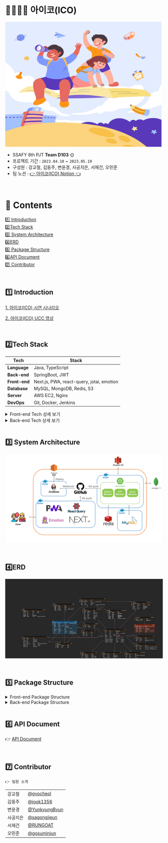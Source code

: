 # 👨‍👩‍👧‍👦 아이코(ICO)

<img src="https://github.com/ico-d103/ico/blob/main/image/main.jpg" width="500" height="400">

- SSAFY 8th PJT **Team D103**​ 🌞
- 프로젝트 기간 : `2023.04.10` ~ `2023.05.19`
- 구성원 : 강교철, 김동주, 변윤경, 사공지은, 서재건, 오민준  
- 팀 노션 : <a href="" target="_blank">👉 아이코(ICO) Notion 👈</a>

<br>

# 📌 ​Contents

[:one: Introduction](#one-introduction)<br>
[:two:​ Tech Stack](#two-tech-stack)<br>
[:three:​ System Architecture](#three-system-architecture)<br>
[:four:​ ERD](#four-erd)<br>
[:five:​ Package Structure](#five-package-structure)<br>
[:six:​ API Document](#six-api-document)<br>
[:seven:​ Contributor](#seven-contributor)<br>


<br>

## ​:one: Introduction
[1. 아이코(ICO) 시연 시나리오](https://github.com/ico-d103/ico/blob/main/exec/D103_ICO_%EC%8B%9C%EC%97%B0_%EC%8B%9C%EB%82%98%EB%A6%AC%EC%98%A4.pdf)

[2. 아이코(ICO) UCC 영상](https://youtu.be/-vTEErIri4U)

<br>

## ​:two:​ Tech Stack

| Tech         | Stack                                  |
| ------------ | -------------------------------------- |
| **Language** | Java, TypeScript                       |
| **Back-end**  | SpringBoot, JWT |
| **Front-end** | Next.js, PWA, react-query, jotai, emotion                  |
| **Database** | MySQL, MongoDB, Redis, S3                                |
| **Server**   | AWS EC2, Nginx                         |
| **DevOps**   | Git, Docker, Jenkins                            |


<details>
<summary>Front-end Tech 상세 보기</summary>
<div markdown="1">

  <br>

```
- TypeScript: 5.0.4
- @types/node: 18.16.0
- @types/react: ^18.2.6
- next: 13.3.1
- next-pwa: ^5.6.0
- @tanstack/react-query: ^4.29.3
- jotai: ^2.0.4
- axios: ^1.3.6
- @emotion/react: ^11.10.6
```
</div>
</details>


<details>
<summary>Back-end Tech 상세 보기</summary>
<div markdown="1">

  <br>

```
- Java: 11
- SpringBoot: 2.7.11
- MySQL: 8.0.29
- MongoDB: 5.0.17
- Redis: 5.0.7
- Docker: 23.0.4
- Docker-compose: 1.29.2
- Jenkins: 2.387.2
- Nginx: 1.18.0
```
</div>
</details>


<br>

## :three:​ System Architecture

![img](https://github.com/ico-d103/ico/blob/main/image/system_architecture.png)

<br>

## :four:​ ERD

![img](https://github.com/ico-d103/ico/blob/main/image/erd.png)

<br>

## :five: Package Structure

<details>
<summary>Front-end Package Structure</summary>
<div markdown="1">

```
└─ 📂ico
    ├─ 📂public
    │  ├─ 📂assets
    │  │  ├─ 📂check
    │  │  ├─ 📂create
    │  │  ├─ 📂deposit
    │  │  ├─ 📂dock
    │  │  ├─ 📂enter
    │  │  ├─ 📂guide
    │  │  ├─ 📂home
    │  │  ├─ 📂job
    │  │  ├─ 📂login
    │  │  ├─ 📂side_menu
    │  │  └─ 📂signup
    │  └─ 📂icons
    └─ 📂src
        ├─ 📂api
        │  ├─ 📂admin
        │  ├─ 📂common
        │  │  └─ 📂shop
        │  ├─ 📂student
        │  │  ├─ 📂class
        │  │  ├─ 📂finance
        │  │  ├─ 📂gov
        │  │  ├─ 📂home
        │  │  ├─ 📂shop
        │  │  └─ 📂user
        │  └─ 📂teacher
        │      ├─ 📂class
        │      ├─ 📂finanace
        │      ├─ 📂gov
        │      ├─ 📂shop
        │      └─ 📂user
        ├─ 📂components
        │  ├─ 📂common
        │  │  ├─ 📂AnimatedRenderer
        │  │  ├─ 📂Button
        │  │  ├─ 📂Card
        │  │  ├─ 📂Carousel
        │  │  ├─ 📂Dropdown
        │  │  ├─ 📂Input
        │  │  ├─ 📂Layout
        │  │  ├─ 📂LoadImage
        │  │  ├─ 📂Modal
        │  │  ├─ 📂Portal
        │  │  ├─ 📂ShowQR
        │  │  ├─ 📂StackNotification
        │  │  ├─ 📂SwipeableGallery
        │  │  └─ 📂TableGenerator
        │  ├─ 📂student
        │  │  ├─ 📂Class
        │  │  │  ├─ 📂JobSearch
        │  │  │  └─ 📂Students
        │  │  ├─ 📂common
        │  │  │  ├─ 📂ContentWrapper
        │  │  │  └─ 📂Loading
        │  │  ├─ 📂Finance
        │  │  │  ├─ 📂Deposit
        │  │  │  │  ├─ 📂DetailPage
        │  │  │  │  ├─ 📂GuidePage
        │  │  │  │  └─ 📂Modal
        │  │  │  └─ 📂Invest
        │  │  │      ├─ 📂Chart
        │  │  │      ├─ 📂IssueList
        │  │  │      └─ 📂Modal
        │  │  ├─ 📂Gov
        │  │  │  ├─ 📂Job
        │  │  │  └─ 📂Rule
        │  │  ├─ 📂Home
        │  │  │  ├─ 📂Asset
        │  │  │  ├─ 📂AssetDetail
        │  │  │  ├─ 📂Coupon
        │  │  │  ├─ 📂GradationButton
        │  │  │  ├─ 📂JobCard
        │  │  │  ├─ 📂SideMenu
        │  │  │  └─ 📂Tip
        │  │  ├─ 📂layout
        │  │  │  ├─ 📂NavBar
        │  │  │  ├─ 📂PageHeader
        │  │  │  ├─ 📂PageLoading
        │  │  │  ├─ 📂TabMenu
        │  │  │  └─ 📂TransitionWrapper
        │  │  └─ 📂Shop
        │  │      ├─ 📂QRScanner
        │  │      └─ 📂ShopCreate
        │  └─ 📂teacher
        │      ├─ 📂Class
        │      │  ├─ 📂Coupon
        │      │  ├─ 📂JobSearch
        │      │  ├─ 📂Property
        │      │  └─ 📂Student
        │      │      ├─ 📂Detail
        │      │      └─ 📂List
        │      ├─ 📂common
        │      │  ├─ 📂CollapseMenu
        │      │  ├─ 📂CommonListElement
        │      │  ├─ 📂Form
        │      │  ├─ 📂KebabMenu
        │      │  └─ 📂Pagination
        │      ├─ 📂Finance
        │      │  ├─ 📂Deposit
        │      │  └─ 📂Invest
        │      ├─ 📂Gov
        │      │  ├─ 📂Exchequer
        │      │  ├─ 📂Job
        │      │  └─ 📂Rule
        │      ├─ 📂layout
        │      │  └─ 📂SideBar
        │      ├─ 📂Shop
        │      │  └─ 📂Create
        │      └─ 📂Signup
        │          └─ 📂SignupIcons
        ├─ 📂hooks
        ├─ 📂pages
        │  ├─ 📂admin
        │  ├─ 📂student
        │  │  ├─ 📂class
        │  │  ├─ 📂finance
        │  │  │  ├─ 📂deposit
        │  │  │  └─ 📂invest
        │  │  ├─ 📂gov
        │  │  │  ├─ 📂exchequer
        │  │  │  ├─ 📂job
        │  │  │  └─ 📂rule
        │  │  ├─ 📂home
        │  │  │  ├─ 📂asset
        │  │  │  ├─ 📂coupon
        │  │  │  └─ 📂exchequer
        │  │  └─ 📂shop
        │  │      ├─ 📂student
        │  │      └─ 📂teacher
        │  └─ 📂teacher
        │      ├─ 📂class
        │      ├─ 📂finance
        │      ├─ 📂gov
        │      │  ├─ 📂exchequer
        │      │  ├─ 📂job
        │      │  └─ 📂rule
        │      └─ 📂shop
        │          ├─ 📂my
        │          └─ 📂student
        ├─ 📂store
        ├─ 📂styles
        ├─ 📂types
        │  ├─ 📂admin
        │  ├─ 📂common
        │  ├─ 📂student
        │  └─ 📂teacher
        └─ 📂util
```

</div>
</details>

<details>
<summary>Back-end Package Structure</summary>
<div markdown="1">

```
📦Back-end
 ┣ 📂api-module
 ┃ ┣ 📂src
 ┃ ┃ ┣ 📂main
 ┃ ┃ ┃ ┣ 📂java
 ┃ ┃ ┃ ┃ ┗ 📂com
 ┃ ┃ ┃ ┃ ┃ ┗ 📂ico
 ┃ ┃ ┃ ┃ ┃ ┃ ┗ 📂api
 ┃ ┃ ┃ ┃ ┃ ┃ ┃ ┣ 📂config
 ┃ ┃ ┃ ┃ ┃ ┃ ┃ ┣ 📂controller
 ┃ ┃ ┃ ┃ ┃ ┃ ┃ ┣ 📂dto
 ┃ ┃ ┃ ┃ ┃ ┃ ┃ ┃ ┣ 📂bank
 ┃ ┃ ┃ ┃ ┃ ┃ ┃ ┃ ┣ 📂certification
 ┃ ┃ ┃ ┃ ┃ ┃ ┃ ┃ ┣ 📂coupon
 ┃ ┃ ┃ ┃ ┃ ┃ ┃ ┃ ┣ 📂immigration
 ┃ ┃ ┃ ┃ ┃ ┃ ┃ ┃ ┣ 📂job
 ┃ ┃ ┃ ┃ ┃ ┃ ┃ ┃ ┣ 📂nation
 ┃ ┃ ┃ ┃ ┃ ┃ ┃ ┃ ┣ 📂resume
 ┃ ┃ ┃ ┃ ┃ ┃ ┃ ┃ ┣ 📂rule
 ┃ ┃ ┃ ┃ ┃ ┃ ┃ ┃ ┣ 📂stock
 ┃ ┃ ┃ ┃ ┃ ┃ ┃ ┃ ┣ 📂student
 ┃ ┃ ┃ ┃ ┃ ┃ ┃ ┃ ┣ 📂studentProduct
 ┃ ┃ ┃ ┃ ┃ ┃ ┃ ┃ ┣ 📂tax
 ┃ ┃ ┃ ┃ ┃ ┃ ┃ ┃ ┣ 📂teacherProduct
 ┃ ┃ ┃ ┃ ┃ ┃ ┃ ┃ ┣ 📂transaction
 ┃ ┃ ┃ ┃ ┃ ┃ ┃ ┃ ┣ 📂treasuryHistory
 ┃ ┃ ┃ ┃ ┃ ┃ ┃ ┃ ┣ 📂user
 ┃ ┃ ┃ ┃ ┃ ┃ ┃ ┣ 📂service
 ┃ ┃ ┃ ┃ ┃ ┃ ┃ ┃ ┣ 📂bank
 ┃ ┃ ┃ ┃ ┃ ┃ ┃ ┃ ┣ 📂certification
 ┃ ┃ ┃ ┃ ┃ ┃ ┃ ┃ ┣ 📂coupon
 ┃ ┃ ┃ ┃ ┃ ┃ ┃ ┃ ┣ 📂immigration
 ┃ ┃ ┃ ┃ ┃ ┃ ┃ ┃ ┣ 📂job
 ┃ ┃ ┃ ┃ ┃ ┃ ┃ ┃ ┣ 📂nation
 ┃ ┃ ┃ ┃ ┃ ┃ ┃ ┃ ┣ 📂resume
 ┃ ┃ ┃ ┃ ┃ ┃ ┃ ┃ ┣ 📂rule
 ┃ ┃ ┃ ┃ ┃ ┃ ┃ ┃ ┣ 📂stock
 ┃ ┃ ┃ ┃ ┃ ┃ ┃ ┃ ┣ 📂student
 ┃ ┃ ┃ ┃ ┃ ┃ ┃ ┃ ┣ 📂tax
 ┃ ┃ ┃ ┃ ┃ ┃ ┃ ┃ ┣ 📂teacher
 ┃ ┃ ┃ ┃ ┃ ┃ ┃ ┃ ┣ 📂transaction
 ┃ ┃ ┃ ┃ ┃ ┃ ┃ ┃ ┣ 📂treasury
 ┃ ┃ ┃ ┃ ┃ ┃ ┃ ┃ ┣ 📂user
 ┃ ┃ ┃ ┃ ┃ ┃ ┃ ┃ ┗ 📜S3UploadService.java
 ┃ ┃ ┃ ┃ ┃ ┃ ┃ ┣ 📂sse
 ┃ ┃ ┃ ┃ ┃ ┃ ┃ ┣ 📂user
 ┃ ┃ ┃ ┃ ┃ ┃ ┃ ┣ 📂util
 ┃ ┃ ┃ ┃ ┃ ┃ ┃ ┗ 📜ApiModuleApplication.java
 ┃ ┃ ┃ ┗ 📂resources
 ┃ ┃ ┗ 📂test
 ┃ ┃ ┃ ┗ 📂java
 ┃ ┃ ┃ ┃ ┗ 📂com
 ┃ ┃ ┃ ┃ ┃ ┗ 📂ico
 ┃ ┃ ┃ ┃ ┃ ┃ ┗ 📂api
 ┃ ┃ ┃ ┃ ┃ ┃ ┃ ┗ 📜ApiModuleApplicationTests.java
 ┃ ┗ 📜Dockerfile
 ┣ 📂batch-module
 ┃ ┣ 📂src
 ┃ ┃ ┣ 📂main
 ┃ ┃ ┃ ┣ 📂java
 ┃ ┃ ┃ ┃ ┗ 📂com
 ┃ ┃ ┃ ┃ ┃ ┗ 📂ico
 ┃ ┃ ┃ ┃ ┃ ┃ ┗ 📂batch
 ┃ ┃ ┃ ┃ ┃ ┃ ┃ ┣ 📂job
 ┃ ┃ ┃ ┃ ┃ ┃ ┃ ┣ 📂scheduler
 ┃ ┃ ┃ ┃ ┃ ┃ ┃ ┣ 📂service
 ┃ ┃ ┃ ┃ ┃ ┃ ┃ ┗ 📜BatchModuleApplication.java
 ┃ ┃ ┃ ┗ 📂resources
 ┃ ┃ ┗ 📂test
 ┃ ┃ ┃ ┗ 📂java
 ┃ ┃ ┃ ┃ ┗ 📂com
 ┃ ┃ ┃ ┃ ┃ ┗ 📂ico
 ┃ ┃ ┃ ┃ ┃ ┃ ┗ 📂batch
 ┃ ┃ ┃ ┃ ┃ ┃ ┃ ┗ 📜BatchModuleApplicationTests.java
 ┃ ┗ 📜Dockerfile
 ┣ 📂core-module
 ┃ ┗ 📂src
 ┃ ┃ ┣ 📂main
 ┃ ┃ ┃ ┗ 📂java
 ┃ ┃ ┃ ┃ ┗ 📂com
 ┃ ┃ ┃ ┃ ┃ ┗ 📂ico
 ┃ ┃ ┃ ┃ ┃ ┃ ┗ 📂core
 ┃ ┃ ┃ ┃ ┃ ┃ ┃ ┣ 📂code
 ┃ ┃ ┃ ┃ ┃ ┃ ┃ ┣ 📂config
 ┃ ┃ ┃ ┃ ┃ ┃ ┃ ┣ 📂data
 ┃ ┃ ┃ ┃ ┃ ┃ ┃ ┣ 📂dto
 ┃ ┃ ┃ ┃ ┃ ┃ ┃ ┣ 📂entity
 ┃ ┃ ┃ ┃ ┃ ┃ ┃ ┣ 📂exception
 ┃ ┃ ┃ ┃ ┃ ┃ ┃ ┗ 📂repository
 ┣ 📜build.gradle
 ┣ 📜docker-compose.yml
 ```

</div>
</details>

<br>

## :six: API Document

:point_right: [API Document](https://documenter.getpostman.com/view/27057962/2s93kz5kMH)

<br>

## :seven:​ Contributor

```
👉 팀원 소개
```

<table class="tg">
<tbody>
    <tr>
        <td>강교철</td>
        <td><a href="https://github.com/gyocheol">@gyocheol</a></td>
    </tr>
    <tr>
        <td>김동주</td>
        <td><a href="https://github.com/jook1356">@jook1356</a></td>
    </tr>
    <tr>
        <td>변윤경</td>
        <td><a href="https://github.com/YunkyungByun">@YunkyungByun</a></td>
    </tr>
    <tr>
        <td>사공지은</td>
        <td><a href="https://github.com/sagongjieun">@sagongjieun</a></td>
    </tr>
    <tr>
        <td>서재건</td>
        <td><a href="https://github.com/RUNGOAT">@RUNGOAT</a></td>
    </tr>
    <tr>
        <td>오민준</td>
        <td><a href="https://github.com/gosuminjun">@gosuminjun</a></td>
    </tr>
</tbody>
</table>
